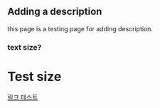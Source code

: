 ## Adding a description

this page is a testing page for adding description.

### text size?

# Test size

[링크 테스트](index.js)
